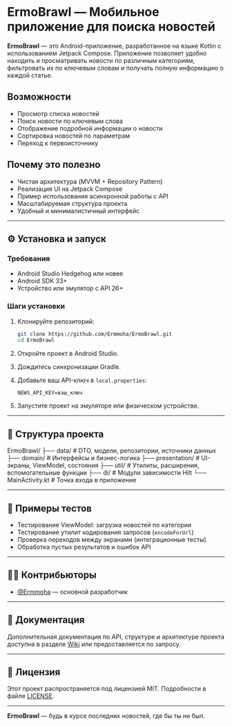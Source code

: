 # ErmoBrawl — Мобильное приложение для поиска новостей

**ErmoBrawl** — это Android-приложение, разработанное на языке Kotlin с использованием Jetpack Compose. Приложение позволяет удобно находить и просматривать новости по различным категориям, фильтровать их по ключевым словам и получать полную информацию о каждой статье.

## Возможности

- Просмотр списка новостей
- Поиск новости по ключевым слова
- Отображение подробной информации о новости
- Сортировка новостей по параметрам
- Переход к первоисточнику

## Почему это полезно

- Чистая архитектура (MVVM + Repository Pattern)
- Реализация UI на Jetpack Compose
- Пример использования асинхронной работы с API
- Масштабируемая структура проекта
- Удобный и минималистичный интерфейс

---

## ⚙️ Установка и запуск

### Требования

- Android Studio Hedgehog или новее
- Android SDK 33+
- Устройство или эмулятор с API 26+

### Шаги установки

1. Клонируйте репозиторий:

    ```bash
    git clone https://github.com/Ermmoha/ErmoBrawl.git
    cd ErmoBrawl
    ```

2. Откройте проект в Android Studio.
3. Дождитесь синхронизации Gradle.
4. Добавьте ваш API-ключ в `local.properties`:

    ```
    NEWS_API_KEY=ваш_ключ
    ```

5. Запустите проект на эмуляторе или физическом устройстве.

---

## 📁 Структура проекта

ErmoBrawl/
├── data/ # DTO, модели, репозитории, источники данных
├── domain/ # Интерфейсы и бизнес-логика
├── presentation/ # UI-экраны, ViewModel, состояния
├── util/ # Утилиты, расширения, вспомогательные функции
├── di/ # Модули зависимости Hilt
└── MainActivity.kt # Точка входа в приложение

---

## 🧪 Примеры тестов

- Тестирование ViewModel: загрузка новостей по категории
- Тестирование утилит кодирования запросов (`encodeForUrl`)
- Проверка переходов между экранами (интеграционные тесты)
- Обработка пустых результатов и ошибок API

---

## 🧑‍💻 Контрибьюторы

- [@Ermmoha](https://github.com/Ermmoha) — основной разработчик

---

## 📖 Документация

Дополнительная документация по API, структуре и архитектуре проекта доступна в разделе [Wiki](https://github.com/Ermmoha/ErmoBrawl/wiki) или предоставляется по запросу.

---

## 📄 Лицензия

Этот проект распространяется под лицензией MIT. Подробности в файле [LICENSE](LICENSE).

---

**ErmoBrawl** — будь в курсе последних новостей, где бы ты ни был.
